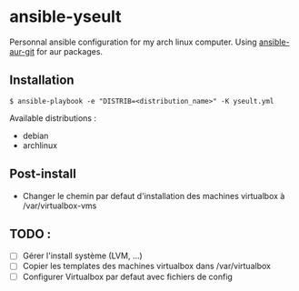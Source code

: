 # ansible-yseult


Personnal ansible configuration for my arch linux computer.
Using [ansible-aur-git](https://github.com/kewlfft/ansible-aur) for aur packages.

## Installation

```
$ ansible-playbook -e "DISTRIB=<distribution_name>" -K yseult.yml
```
Available distributions :
- debian
- archlinux

## Post-install

- Changer le chemin par defaut d'installation des machines virtualbox à /var/virtualbox-vms

## TODO :

- [ ] Gérer l'install système (LVM, ...)
- [ ] Copier les templates des machines virtualbox dans /var/virtualbox
- [ ] Configurer Virtualbox par defaut avec fichiers de config
